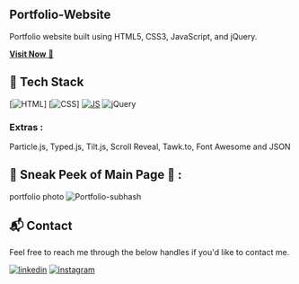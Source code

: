 ## Portfolio-Website
Portfolio website built using HTML5, CSS3, JavaScript, and jQuery.

<a href="https://subhashkumar-portfolio.netlify.app/" target="_blank">**Visit Now** 🚀</a>


## 📌 Tech Stack
[![HTML](https://img.shields.io/badge/html5%20-%23E34F26.svg?&style=for-the-badge&logo=html5&logoColor=white)]
[![CSS](https://img.shields.io/badge/css3%20-%231572B6.svg?&style=for-the-badge&logo=css3&logoColor=white)]
[![JS](https://img.shields.io/badge/javascript%20-%23323330.svg?&style=for-the-badge&logo=javascript&logoColor=%23F7DF1E)](https://github.com/jigar-sable/Portfolio-Website/search?l=javascript)
<img alt="jQuery" src="https://img.shields.io/badge/jquery-%230769AD.svg?style=for-the-badge&logo=jquery&logoColor=white"/>

### Extras : 
Particle.js, Typed.js, Tilt.js, Scroll Reveal, Tawk.to, Font Awesome and JSON

## 📌 Sneak Peek of Main Page 🙈 :
portfolio photo ![Portfolio-subhash](https://github.com/user-attachments/assets/c016010f-dafc-404a-adff-730086368644)




<h2>📬 Contact</h2>

Feel free to reach me through the below handles if you'd like to contact me.

[![linkedin](https://img.shields.io/badge/LinkedIn-0077B5?style=for-the-badge&logo=linkedin&logoColor=white)](https://www.linkedin.com/in/subhash-kumar-782513257/)
[![instagram](https://img.shields.io/badge/Instagram-E4405F?style=for-the-badge&logo=instagram&logoColor=white)](https://www.instagram.com/subhash_3319/?next=%2Flivein.now%2Ftagged%2F)
